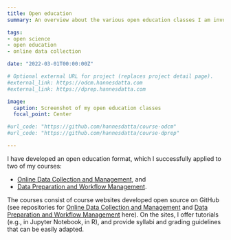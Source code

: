 ```yaml
---
title: Open education
summary: An overview about the various open education classes I am involved in.

tags:
- open science
- open education
- online data collection

date: "2022-03-01T00:00:00Z"

# Optional external URL for project (replaces project detail page).
#external_link: https://odcm.hannesdatta.com
#external_link: https://dprep.hannesdatta.com

image:
  caption: Screenshot of my open education classes
  focal_point: Center

#url_code: "https://github.com/hannesdatta/course-odcm"
#url_code: "https://github.com/hannesdatta/course-dprep"

---
```


I have developed an open education format, which I successfully applied to two of my courses:
- [Online Data Collection and Management](https://odcm.hannesdatta.com), and
- [Data Preparation and Workflow Management](https://dprep.hannesdatta.com).

The courses consist of course websites developed open source on GitHub (see repositories for [Online Data Collection and Management](https://github.com/hannesdatta/course-odcm) and [Data Preparation and Workflow Management](https://github.com/hannesdatta/course-dprep) here). On the sites, I offer tutorials (e.g., in Jupyter Notebook, in R), and provide syllabi and grading guidelines that can be easily adapted.
